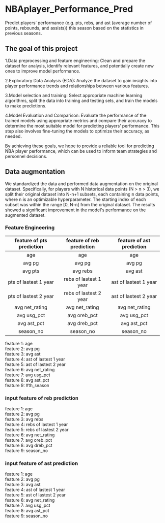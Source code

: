 # NBAplayer_Performance_Pred
Predict players’ performance (e.g. pts, rebs, and ast (average number of points,  rebounds, and assists)) this season based on the statistics in previous seasons.

## The goal of this project
1.Data preprocessing and feature engineering: Clean and prepare the dataset for analysis, identify 
relevant features, and potentially create new ones to improve model performance.

2.Exploratory Data Analysis (EDA): Analyze the dataset to gain insights into player performance 
trends and relationships between various features.

3.Model selection and training: Select appropriate machine learning algorithms, split the data into 
training and testing sets, and train the models to make predictions.

4.Model Evaluation and Comparison: Evaluate the performance of the trained models using 
appropriate metrics and compare their accuracy to determine the most suitable model for predicting 
players’ performance. This step also involves fine-tuning the models to optimize their accuracy, 
as needed.

By achieving these goals, we hope to provide a reliable tool for predicting NBA player 
performance, which can be used to inform team strategies and personnel decisions.

## Data augmentation
We standardized the data and performed data augmentation on the original dataset. 
Specifically, for players with N historical data points (N > n > 3), we split their original dataset 
into N-n+1 subsets, each containing n data points, where n is an optimizable hyperparameter. The 
starting index of each subset was within the range [0, N-n] from the original dataset. The results 
showed a significant improvement in the model's performance on the augmented dataset.

### Feature Engineering
| feature of pts prediction  | feature of reb prediction  | feature of ast prediction |
|:----:|:----:|:----:|
|  age  |   age   |   age   |
| avg pg | avg pg  | avg pg  |
| avg pts | avg rebs  | avg ast  |
| pts of lastest 1 year | rebs of lastest 1 year  | ast of lastest 1 year  |
| pts of lastest 2 year | rebs of lastest 2 year  | ast of lastest 2 year  |
| avg net_rating | avg net_rating  | avg net_rating  |
| avg usg_pct | avg oreb_pct | avg usg_pct |
| avg ast_pct | avg dreb_pct | avg ast_pct |
| season_no | season_no | season_no |


feature 1: age    
feature 2: avg pg  
feature 3: avg ast  
feature 4: ast of lastest 1 year  
feature 5: ast of lastest 2 year  
feature 6: avg net_rating  
feature 7: avg usg_pct  
feature 8: avg ast_pct  
feature 9: #th_season

### input feature of reb prediction
feature 1: age    
feature 2: avg pg  
feature 3: avg rebs  
feature 4: rebs of lastest 1 year  
feature 5: rebs of lastest 2 year  
feature 6: avg net_rating  
feature 7: avg oreb_pct  
feature 8: avg dreb_pct  
feature 9: season_no

### input feature of ast prediction
feature 1: age    
feature 2: avg pg  
feature 3: avg ast  
feature 4: ast of lastest 1 year  
feature 5: ast of lastest 2 year  
feature 6: avg net_rating  
feature 7: avg usg_pct  
feature 8: avg ast_pct  
feature 9: season_no
